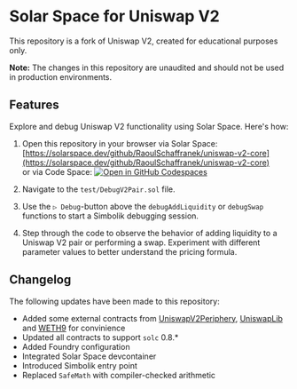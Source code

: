 # Solar Space for Uniswap V2

This repository is a fork of Uniswap V2, created for educational purposes only. 

**Note:** The changes in this repository are unaudited and should not be used in production environments.

## Features

Explore and debug Uniswap V2 functionality using Solar Space. Here's how:

1. Open this repository in your browser via Solar Space:  
    [https://solarspace.dev/github/RaoulSchaffranek/uniswap-v2-core](https://solarspace.dev/github/RaoulSchaffranek/uniswap-v2-core) \
    or via Code Space:
    [![Open in GitHub Codespaces](https://github.com/codespaces/badge.svg)](https://codespaces.new/RaoulSchaffranek/uniswap-v2-core?quickstart=1)

2. Navigate to the `test/DebugV2Pair.sol` file.

3. Use the `▷ Debug`-button above the `debugAddLiquidity` or `debugSwap` functions to start a Simbolik debugging session.

4. Step through the code to observe the behavior of adding liquidity to a Uniswap V2 pair or performing a swap. Experiment with different parameter values to better understand the pricing formula.

## Changelog

The following updates have been made to this repository:

- Added some external contracts from [UniswapV2Periphery](https://github.com/Uniswap/v2-periphery), [UniswapLib](https://github.com/Uniswap/solidity-lib) and [WETH9](https://github.com/gnosis/canonical-weth) for convinience
- Updated all contracts to support `solc` 0.8.*
- Added Foundry configuration
- Integrated Solar Space devcontainer
- Introduced Simbolik entry point
- Replaced `SafeMath` with compiler-checked arithmetic
